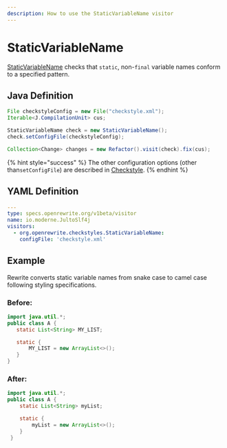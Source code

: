 ```yaml
---
description: How to use the StaticVariableName visitor
---
```


# StaticVariableName

[StaticVariableName](https://checkstyle.sourceforge.io/config_naming.html#StaticVariableName) checks that `static`, non-`final` variable names conform to a specified pattern.

## Java Definition

```java
File checkstyleConfig = new File("checkstyle.xml");
Iterable<J.CompilationUnit> cus;

StaticVariableName check = new StaticVariableName();
check.setConfigFile(checkstyleConfig);

Collection<Change> changes = new Refactor().visit(check).fix(cus);
```

{% hint style="success" %}
The other configuration options \(other than`setConfigFile`\) are described in [Checkstyle](./#configuration-options).
{% endhint %}

## YAML Definition

```yaml
---
type: specs.openrewrite.org/v1beta/visitor
name: io.moderne.JultoSlf4j
visitors:
  - org.openrewrite.checkstyles.StaticVariableName:
    configFile: 'checkstyle.xml'
```

## Example

Rewrite converts static variable names from snake case to camel case following styling specifications.

### Before:

```java
import java.util.*;
public class A {
   static List<String> MY_LIST;

   static {
       MY_LIST = new ArrayList<>();
   }
}
```

### After:

```java
import java.util.*;
public class A {
    static List<String> myList;

    static {
        myList = new ArrayList<>();
    }
 }
```

